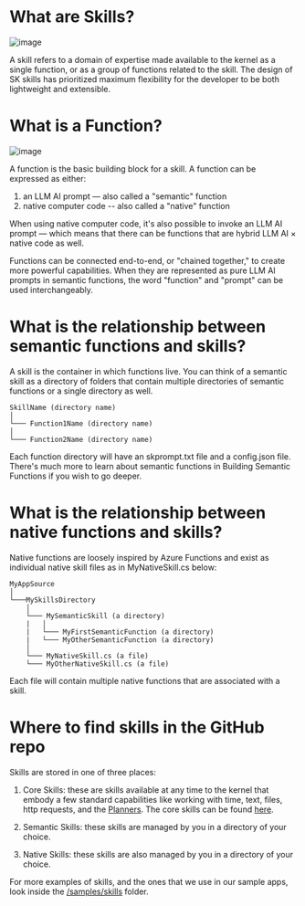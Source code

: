 # What are Skills?

![image](https://user-images.githubusercontent.com/371009/221739773-cf43522f-c1e4-42f2-b73d-5ba84e21febb.png)

A skill refers to a domain of expertise made available to the kernel as a single
function, or as a group of functions related to the skill. The design of SK skills
has prioritized maximum flexibility for the developer to be both lightweight and
extensible.

# What is a Function?

![image](https://user-images.githubusercontent.com/371009/221742673-3ee8abb8-fe10-4669-93e5-5096d3d09580.png)

A function is the basic building block for a skill. A function can be expressed
as either:

1. an LLM AI prompt — also called a "semantic" function
2. native computer code -- also called a "native" function

When using native computer code, it's also possible to invoke an LLM AI prompt —
which means that there can be functions that are hybrid LLM AI × native code as well.

Functions can be connected end-to-end, or "chained together," to create more powerful
capabilities. When they are represented as pure LLM AI prompts in semantic functions,
the word "function" and "prompt" can be used interchangeably.

# What is the relationship between semantic functions and skills?

A skill is the container in which functions live. You can think of a semantic skill
as a directory of folders that contain multiple directories of semantic functions
or a single directory as well.

```
SkillName (directory name)
│
└─── Function1Name (directory name)
│   
└─── Function2Name (directory name)
```

Each function directory will have an skprompt.txt file and a config.json file. There's
much more to learn about semantic functions in Building Semantic Functions if you
wish to go deeper.

# What is the relationship between native functions and skills?

Native functions are loosely inspired by Azure Functions and exist as individual
native skill files as in MyNativeSkill.cs below:

```
MyAppSource
│
└───MySkillsDirectory
    │
    └─── MySemanticSkill (a directory)
    |   │
    |   └─── MyFirstSemanticFunction (a directory)
    |   └─── MyOtherSemanticFunction (a directory)
    │
    └─── MyNativeSkill.cs (a file)
    └─── MyOtherNativeSkill.cs (a file)
```

Each file will contain multiple native functions that are associated with a skill.

# Where to find skills in the GitHub repo

Skills are stored in one of three places:

1. Core Skills: these are skills available at any time to the kernel that embody
   a few standard capabilities like working with time, text, files, http requests,
   and the [Planners](PLANNERS.md). The core skills can be found
   [here](../dotnet/src/SemanticKernel/CoreSkills).

2. Semantic Skills: these skills are managed by you in a directory of your choice.

3. Native Skills: these skills are also managed by you in a directory of your choice.

For more examples of skills, and the ones that we use in our sample apps, look inside
the [/samples/skills](../samples/skills) folder.
